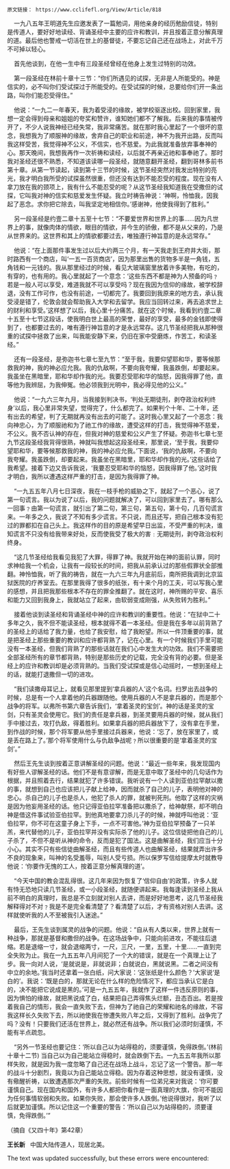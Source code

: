     原文链接： https://www.cclifefl.org/View/Article/818
    

    一九八五年王明道先生应邀发表了一篇勉词，用他亲身的经历勉励信徒，特别是传道人，要好好地读经、背诵圣经中主要的应许和教训，并且按着正意分解真理的道。最后他也警戒一切活在世上的基督徒，不要忘记自己还在战场上，对此千万不可掉以轻心。

    首先他谈到，在他一生中有三段圣经曾经在他身上发生过特别的功效。

    第一段圣经在林前十章十三节：“你们所遇见的试探，无非是人所能受的。神是信实的，必不叫你们受试探过于所能受的。在受试探的时候，总要给你们开一条出路，叫你们能忍受得住。”

    他说：“一九二一年春天，我为着受浸的缘故，被学校驱逐出校。回到家里，我想一定会得到母亲和姐姐的夸奖和赞许，谁知她们都不了解我。后来我的事情被传开了，不少人说我神经已经失常，我非常痛苦。就在那时我心里起了一个很坏的意念，我想我为了顺服神的缘故，舍弃自己的职业和前途，神不为我开出路，反而叫我这样受苦，我觉得神不公义，不信实，也不慈爱。为此我就准备放弃事奉神的心。那天晚间，我想我再作一次祈祷和读经，以后就不再亲近祂和事奉祂了。那时我对圣经还很不熟悉，不知道该读哪一段圣经，就随意翻开圣经，翻到哥林多前书第十章。从第一节读起，读到第十三节的时候，这节圣经突然对我发出特别的亮光，我才明白我所受的试探虽然很重，但还没有达到不能忍受的程度。现在没有人拿刀放在我的颈项上，我有什么不能忍受的呢？从这节圣经我知道我在受撒但的试探，它叫我对神的信实和慈爱发生怀疑。我立时祷告神说：‘神啊，怜恤我，因我起了恶念。求你把它除去，叫我坚定地相信你。’感谢神，他使我得到了胜利。”

    另一段圣经是约壹二章十五至十七节：“不要爱世界和世界上的事……因为凡世界上的事，就像肉体的情欲，眼目的情欲，并今生的骄傲，都不是从父来的，乃是从世界来的。这世界和其上的情欲都要过去，唯独遵行神旨意的是永远常存。”

    他说：“在上面那件事发生过以后大约两三个月，有一天我走到王府井大街，那时路西有一个商店，叫‘一五一百货商店’，因为那里出售的货物多半是一角钱，五角钱和一元钱的。我从那里经过的时候，看见大玻璃窗里放着许多美物，有吃的，有穿的，也有用的。我心里就起了一个意念：‘这些东西不都是神为人预备的吗﹖若是一般人可以享受，难道我就不可以享受吗？现在我因为信仰的缘故，被学校辞退，没有工作可作，也没有前途，一切都完了。我要回到我原来的地方去，承认我受浸是错了，伦敦会就会帮助我入大学和去留学。我应当回转过来，再去追求世上的财利和享受。’这样想了以后，我心里十分痛苦。就在这个时候，我看到约壹二章十五至十七节这段话，使我明白世上最高的荣誉，最好的享受，最多的金钱即使得到了，也都要过去的，唯有遵行神旨意的才是永远常存。这几节圣经把我从那种很重的试探中拯救了出来，叫我能安静下来，仍旧在家中受磨炼，作苦工，和读圣经。”

    还有一段圣经，是弥迦书七章七至九节：“至于我，我要仰望耶和华，要等候那救我的神，我的神必应允我。我的仇敌啊，不要向我夸耀，我虽跌倒，却要起来。我虽坐在黑暗里，耶和华却作我的光。我要忍受耶和华的恼怒，因我得罪了他，直等他为我辨屈，为我伸冤。他必领我到光明中，我必得见他的公义。”

    他说：“一九六三年九月，当我接到判决书，‘判处无期徒刑，剥夺政治权利终身’以后，我心里非常失望，觉得完了，什么都完了。如果判个十年、二十年，还有出去的希望，判了无期就再没有出去的可能了。这时我心里又起了一个恶念：我向神忠心，为了顺服祂和为了祂工作的缘故，遭受这样的打击，我觉得神不慈爱，不公义。我不否认神的存在，但我对神的慈爱和公义产生了怀疑。弥迦书七章七至九节这段圣经我背得很熟，神就叫我想起这段圣经来，那里说，‘至于我，我要仰望耶和华，要等候那救我的神，我的神必应允我。’下面说，‘我的仇敌啊，不要向我夸耀。我虽跌倒，却要起来。我虽坐在黑暗里，耶和华却作我的光。’这些话给了我希望。接着下边又告诉我说，‘我要忍受耶和华的恼怒，因我得罪了他。’这时我才明白，我所以遭遇这样严重的打击，是因为我得罪了神。

    “一九五五年八月七日深夜，我在一枝手枪的威胁之下，就起了一个恶心，说了第一句谎言。我以为说了以后，我的问题就解决了，可以回到家里去了。哪有那么一回事﹖由第一句谎言，就引出了第二句，第三句，第五句，第十句，几百句谎言来。一年多之久，我说了不知有多少谎言。不只说，而且还写，把自己根本没有犯过的罪都扣在自己头上。我这样作的目的原是希望早日出监，不受严重的判决，谁知谎言不只没有给我带来好处，反而使我受了极大的害﹕无期徒刑，剥夺政治权利终身。

    “这几节圣经给我看见我犯了大罪，得罪了神。我就开始在神的面前认罪，同时求神给我一个机会，让我有一段较长的时间，把我从前承认过的那些假罪状全部推翻。神怜恤我，听了我的祷告，就在一九六三年九月底前后，南所把我调到北京监狱医院的疗养室去。在那里我得了很多的纸张，有十来个月的工夫，可以写我心里的感想，并且把我那些根本不存在的罪全推翻了。就在这时，神所赐的平安、喜乐和能力又回到我身上，我就站立了起来，由软弱变成刚强，从失败转为胜利。”

    接着他谈到读圣经和背诵圣经中神的应许和教训的重要性。他说：“在狱中二十多年之久，我不但不能读圣经，根本就得不着一本圣经。但是我在多年以前背熟了的圣经上的话给了我力量，也给了我安慰，给了我盼望。所以一件顶重要的事，就是把圣经上那些重要的教训和应许都背熟了，记在心里。有一个时候我们手里可能没有一本圣经，但我们背熟了的那些话就在我们心中发生大的功效。我们不需要把全部圣经所有的章节都背熟，特别是那些历史的记载，完全没有背的必要。但是圣经上的应许和教训却是必须背熟的。当我们受试探或是信心动摇时，一想到圣经上的话，就能打退撒但一切的进攻。

    “我们读撒母耳记上，就看见那里提到‘拿兵器的人’这个名词。扫罗出去战争的时候，总是有一个人拿着他的兵器跟随他。使用兵器的人不是拿兵器的，而是那个战争的将军。以弗所书第六章告诉我们，‘拿着圣灵的宝剑’。神的话是圣灵的宝剑，只有圣灵会使用它。我们的责任是拿兵器，到圣灵要用兵器的时候，就从我们手中接过去，攻打仇敌，得着胜利。如果拿兵器的把兵器放下了，没有拿在手里，到作战的时候，那个将军要从他手里接过兵器来，他说：‘忘了，放在家里了，或是丢在路上了。’那个将军使用什么与仇敌争战呢﹖所以很重要的是‘拿着圣灵的宝剑’。”

    然后王先生谈到按着正意讲解圣经的问题。他说：“最近一些年来，我发现国内有好些人谬解圣经的话。他们不是有意谬解，而是无意中取了圣经中的几句话作为根据，并且照着去行，结果就犯了许多错误。我听说有一个人读到亚伯拉罕献以撒的事，就想到自己也应该把儿子献上给神，因而就杀了自己的儿子，表明他对神的忠心。杀自己的儿子也是杀人，他犯了杀人的罪，就被判死刑。他取了这样的灾祸是因为他妄用圣经的话。他只记得亚伯拉罕准备把以撒杀了，给神献祭，却不明白神是借这件事试验亚伯拉罕。到他真地要拿刀杀儿子的时候，神就呼叫他说：‘亚伯拉罕，你不可在这童子身上下手，一点不可害他。’神为亚伯拉罕预备了一只羊羔，来代替他的儿子，亚伯拉罕并没有实际杀了他的儿子。这位信徒把他自己的儿子杀了，不但不是听从神的命令，反而是犯了国法。这是曲解圣经，我们应当十分小心。其实不只有些信徒曲解圣经，而且有些传道人也曲解圣经，结果就弄出许多不良的现象来，叫神的名受羞辱，叫别人受亏损。所以保罗写信给提摩太时就教导他说：‘你要作无愧的工人，按着正意分解真理的道’。

    “今天中国的教会混乱得很。这几年来因为恢复了‘信仰自由’的政策，许多人就有恃无恐地只读几节圣经，或一小段圣经，就随便讲起来。我每逢读到圣经上我从前不明白的真理时，我总是不立刻就对别人去讲，而是好好地思考，这几节圣经我解释得对不对﹖我是不是完全看清楚了？看清楚了以后，才有资格对别人去讲。这样就使听我的人不至被我引入迷途。”

    最后，王先生谈到属灵的战争的问题。他说：“自从有人类以来，世界上就有一种战争，那就是基督和撒但的战争。在这场战争中，只能向前进攻，不能往后退缩。若是退缩一寸，就会退缩两寸，一尺，三尺，一里，五里，十里……一直到完全失败为止。我在一九五五年八月间犯了一个大的错误，就是在一个真理上让了步。我一向对人说，‘是就说是，非就说非；白就说白，黑就说黑。二者之间没有中立的余地。’我当时还拿着一张白纸，问大家说：‘这张纸是什么颜色？’大家说‘是白的’。我说：‘既是白的，那就无论在什么样的危险情况下，都应当承认它是白的，决不能把它说成是黑的。’可是一九五五年，我就作了这样一件违反原则的事，因为惧怕的缘故，就把黑说成了白，结果把自己弄得焦头烂额，丑态百出。若是按着我自己的情形，我会一直失败下去，但神为了祂自己的荣耀和祂名的缘故，不容我这样长久失败下去，所以祂使我在惨遭失败八年之后，又得到了胜利。战争完了吗？没有！只要我们还活在世界上，就必然还有战争。所以我们必须时刻谨慎，不能有半点疏忽。

    “另外一节圣经也要记住：‘所以自己以为站得稳的，须要谨慎，免得跌倒。’(林前十章十二节) 当自己以为自己能站立得稳时，就会跌倒下去。一九五五年我所以那样失败，就是因为我一度忽略了自己还在战场上战斗，忘记了这一个警告。那一年的战斗十分剧烈，我竟以为自己能站立得稳。因为存着这种思想，就没有谨慎，没有儆醒祈祷，以致遭遇那次严重的失败。前些时候有一位弟兄来对我说：‘你可要谨慎自己。现在国内和国外，有许多人都把你看作是一面真理的大旗，你可不能因为任何事情软弱和失败。如果你失败，那会使许多人跌倒。’他说得很对，我听了以后就更加谨慎。所以记住这一个重要的警告：‘所以自己以为站得稳的，须要谨慎，免得跌倒。’”

（摘自《又四十年》第42章）

**王长新**   中国大陆传道人，现居北美。

The text was updated successfully, but these errors were encountered: